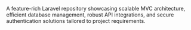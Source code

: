 A feature-rich Laravel repository showcasing scalable MVC architecture, efficient database management, robust API integrations, and secure authentication solutions tailored to project requirements.

